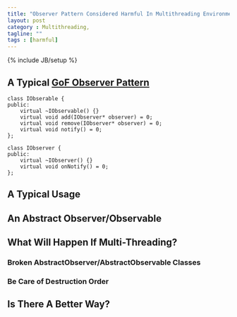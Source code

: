 ```yaml
---
title: "Observer Pattern Considered Harmful In Multithreading Environment"
layout: post
category : Multithreading, 
tagline: ""
tags : [harmful]
---
```

{% include JB/setup %}

## A Typical [GoF Observer Pattern]

```
class IObserable {
public:
	virtual ~IObservable() {}
	virtual void add(IObserver* observer) = 0;
	virtual void remove(IObserver* observer) = 0;
	virtual void notify() = 0;
};

class IObserver {
public:
	virtual ~IObserver() {}
	virtual void onNotify() = 0;	
};
```

## A Typical Usage

## An Abstract Observer/Observable

## What Will Happen If Multi-Threading?

### Broken AbstractObserver/AbstractObservable Classes

### Be Care of Destruction Order

## Is There A Better Way?

[GoF Observer Pattern]: http://en.wikipedia.org/wiki/Observer_pattern

